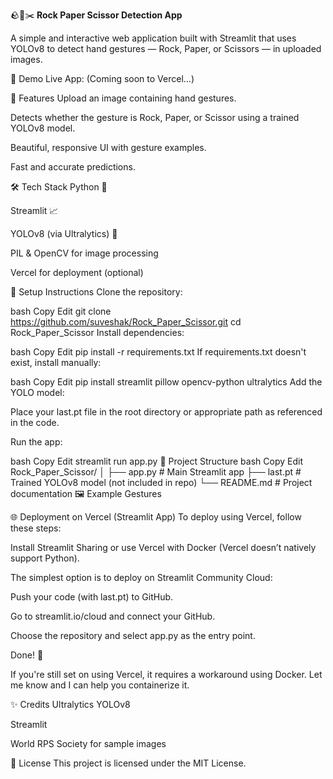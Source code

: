 🪨📄✂️ **Rock Paper Scissor Detection App**

A simple and interactive web application built with Streamlit that uses YOLOv8 to detect hand gestures — Rock, Paper, or Scissors — in uploaded images.

🚀 Demo
Live App: (Coming soon to Vercel...)

📸 Features
Upload an image containing hand gestures.

Detects whether the gesture is Rock, Paper, or Scissor using a trained YOLOv8 model.

Beautiful, responsive UI with gesture examples.

Fast and accurate predictions.

🛠️ Tech Stack
Python 🐍

Streamlit 📈

YOLOv8 (via Ultralytics) 🎯

PIL & OpenCV for image processing

Vercel for deployment (optional)

🔧 Setup Instructions
Clone the repository:

bash
Copy
Edit
git clone https://github.com/suveshak/Rock_Paper_Scissor.git
cd Rock_Paper_Scissor
Install dependencies:

bash
Copy
Edit
pip install -r requirements.txt
If requirements.txt doesn't exist, install manually:

bash
Copy
Edit
pip install streamlit pillow opencv-python ultralytics
Add the YOLO model:

Place your last.pt file in the root directory or appropriate path as referenced in the code.

Run the app:

bash
Copy
Edit
streamlit run app.py
📁 Project Structure
bash
Copy
Edit
Rock_Paper_Scissor/
│
├── app.py              # Main Streamlit app
├── last.pt             # Trained YOLOv8 model (not included in repo)
└── README.md           # Project documentation
🖼️ Example Gestures




🌐 Deployment on Vercel (Streamlit App)
To deploy using Vercel, follow these steps:

Install Streamlit Sharing or use Vercel with Docker (Vercel doesn’t natively support Python).

The simplest option is to deploy on Streamlit Community Cloud:

Push your code (with last.pt) to GitHub.

Go to streamlit.io/cloud and connect your GitHub.

Choose the repository and select app.py as the entry point.

Done! 🎉

If you're still set on using Vercel, it requires a workaround using Docker. Let me know and I can help you containerize it.

✨ Credits
Ultralytics YOLOv8

Streamlit

World RPS Society for sample images

📜 License
This project is licensed under the MIT License.

